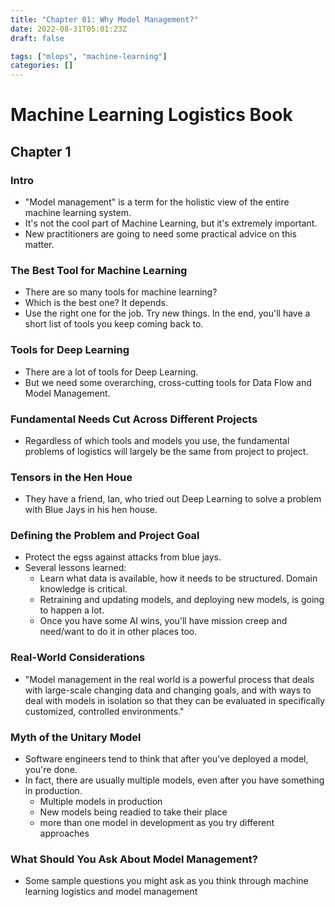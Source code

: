 ```yaml
---
title: "Chapter 01: Why Model Management?"
date: 2022-08-31T05:01:23Z
draft: false

tags: ["mlops", "machine-learning"]
categories: []
---
```


# Machine Learning Logistics Book

## Chapter 1

### Intro

- "Model management" is a term for the holistic view of the entire machine
  learning system.
- It's not the cool part of Machine Learning, but it's extremely important.
- New practitioners are going to need some practical advice on this matter.


### The Best Tool for Machine Learning

- There are so many tools for machine learning?
- Which is the best one?  It depends.
- Use the right one for the job.  Try new things.  In the end, you'll have a
  short list of tools you keep coming back to.


### Tools for Deep Learning

- There are a lot of tools for Deep Learning.
- But we need some overarching, cross-cutting tools for Data Flow and Model
  Management.


### Fundamental Needs Cut Across Different Projects

- Regardless of which tools and models you use, the fundamental problems of
  logistics will largely be the same from project to project.


### Tensors in the Hen Houe

- They have a friend, Ian, who tried out Deep Learning to solve a problem with
  Blue Jays in his hen house.


### Defining the Problem and Project Goal

- Protect the egss against attacks from blue jays.
- Several lessons learned:
	- Learn what data is available, how it needs to be structured.  Domain
	  knowledge is critical.
	- Retraining and updating models, and deploying new models, is going to
	  happen a lot.
	- Once you have some AI wins, you'll have mission creep and need/want to do
	  it in other places too.


### Real-World Considerations

- "Model management in the real world is a powerful process that deals with
  large-scale changing data and changing goals, and with ways to deal with
models in isolation so that they can be evaluated in specifically customized,
controlled environments."


### Myth of the Unitary Model

- Software engineers tend to think that after you've deployed a model, you're
  done.
- In fact, there are usually multiple models, even after you have something in
  production.
	- Multiple models in production
	- New models being readied to take their place
	- more than one model in development as you try different approaches


### What Should You Ask About Model Management?

- Some sample questions you might ask as you think through machine learning
  logistics and model management
